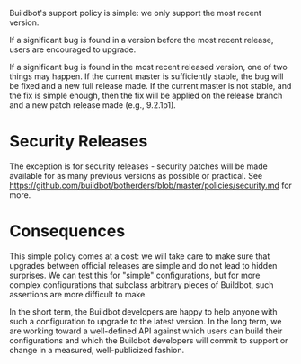 Buildbot's support policy is simple: we only support the most recent version.

If a significant bug is found in a version before the most recent release, users are encouraged to upgrade.

If a significant bug is found in the most recent released version, one of two things may happen.
If the current master is sufficiently stable, the bug will be fixed and a new full release made.
If the current master is not stable, and the fix is simple enough, then the fix will be applied on the release branch and a new patch release made (e.g., 9.2.1p1).

Security Releases
=================

The exception is for security releases - security patches will be made available for as many previous versions as possible or practical.
See https://github.com/buildbot/botherders/blob/master/policies/security.md for more.

Consequences
============

This simple policy comes at a cost: we will take care to make sure that upgrades between official releases are simple and do not lead to hidden surprises.
We can test this for "simple" configurations, but for more complex configurations that subclass arbitrary pieces of Buildbot, such assertions are more difficult to make.

In the short term, the Buildbot developers are happy to help anyone with such a configuration to upgrade to the latest version.
In the long term, we are working toward a well-defined API against which users can build their configurations and which the Buildbot developers will commit to support or change in a measured, well-publicized fashion.
